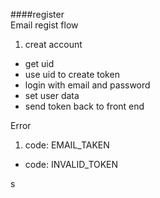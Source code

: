 ####register  
Email regist flow  
1. creat account
* get uid
* use uid to create token
* login with email and password
* set user data
* send token back to front end  

Error
1. code: EMAIL_TAKEN
* code: INVALID_TOKEN

 s